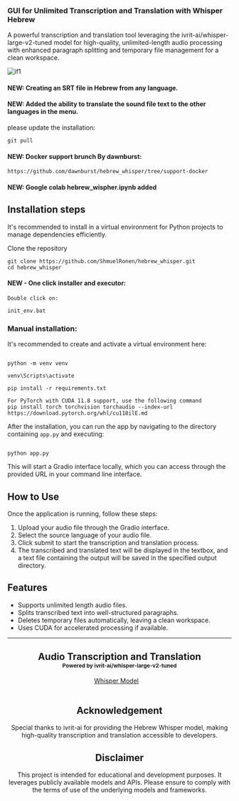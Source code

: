 <h3>GUI for Unlimited Transcription and Translation with Whisper Hebrew</h3>

A powerful transcription and translation tool leveraging the ivrit-ai/whisper-large-v2-tuned model for high-quality, unlimited-length audio processing with enhanced paragraph splitting and temporary file management for a clean workspace.

![if1](https://github.com/ShmuelRonen/hebrew_whisper/assets/80190186/c21ae1bc-9925-4d96-83cf-b9e2aa6993ec)

#### NEW: Creating an SRT file in Hebrew from any language.

#### NEW: Added the ability to translate the sound file text to the other languages in the menu.
please update the installation:
```
git pull
```

#### NEW: Docker support brunch By dawnburst:
```
https://github.com/dawnburst/hebrew_whisper/tree/support-docker
```


#### NEW: Google colab hebrew_wispher.ipynb added


## Installation steps

It's recommended to install in a virtual environment for Python projects to manage dependencies efficiently.

Clone the repository

```
git clone https://github.com/ShmuelRonen/hebrew_whisper.git
cd hebrew_whisper
```

#### NEW - One click installer and executor:

```
Double click on:

init_env.bat
```

### Manual installation:

It's recommended to create and activate a virtual environment here:
```

python -m venv venv

venv\Scripts\activate

pip install -r requirements.txt

For PyTorch with CUDA 11.8 support, use the following command
pip install torch torchvision torchaudio --index-url https://download.pytorch.org/whl/cu118ilE.md
```


After the installation, you can run the app by navigating to the directory containing `app.py` and executing:
```

python app.py
```


This will start a Gradio interface locally, which you can access through the provided URL in your command line interface.

## How to Use
Once the application is running, follow these steps:
1. Upload your audio file through the Gradio interface.
2. Select the source language of your audio file.
3. Click submit to start the transcription and translation process.
4. The transcribed and translated text will be displayed in the textbox, and a text file containing the output will be saved in the specified output directory.

## Features
- Supports unlimited length audio files.
- Splits transcribed text into well-structured paragraphs.
- Deletes temporary files automatically, leaving a clean workspace.
- Uses CUDA for accelerated processing if available.

_____________

<div align="center">

<h2>Audio Transcription and Translation <br/> <span style="font-size:12px">Powered by ivrit-ai/whisper-large-v2-tuned</span> </h2>

<div>
    <a href='[https://github.com/openai/whisper](https://huggingface.co/ivrit-ai/whisper-large-v2-tuned)' target='_blank'>Whisper Model</a>&emsp;
</div>
<br>

## Acknowledgement
Special thanks to ivrit-ai for providing the Hebrew Whisper model, making high-quality transcription and translation accessible to developers.

## Disclaimer
This project is intended for educational and development purposes. It leverages publicly available models and APIs. Please ensure to comply with the terms of use of the underlying models and frameworks.
